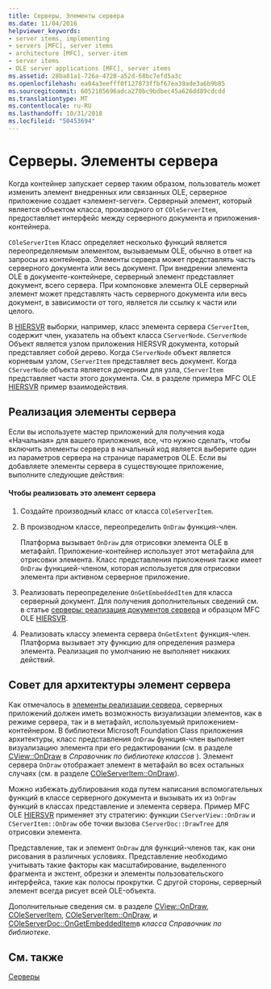 ```yaml
---
title: Серверы. Элементы сервера
ms.date: 11/04/2016
helpviewer_keywords:
- server items, implementing
- servers [MFC], server items
- architecture [MFC], server-item
- server items
- OLE server applications [MFC], server items
ms.assetid: 28ba81a1-726a-4728-a52d-68bc7efd5a3c
ms.openlocfilehash: ea04a3eefff0f127873ffbf67ea39ade3a6b9b85
ms.sourcegitcommit: 6052185696adca270bc9bdbec45a626dd89cdcdd
ms.translationtype: MT
ms.contentlocale: ru-RU
ms.lasthandoff: 10/31/2018
ms.locfileid: "50453694"
---
```

# <a name="servers-server-items"></a>Серверы. Элементы сервера

Когда контейнер запускает сервер таким образом, пользователь может изменить элемент внедренных или связанных OLE, серверное приложение создает «элемент-server». Серверный элемент, который является объектом класса, производного от `COleServerItem`, предоставляет интерфейс между серверного документа и приложения-контейнера.

`COleServerItem` Класс определяет несколько функций является переопределяемым элементом, вызываемым OLE, обычно в ответ на запросы из контейнера. Элементы сервера может представлять часть серверного документа или весь документ. При внедрении элемента OLE в документе-контейнере, серверный элемент представляет документ, всего сервера. При компоновке элемента OLE серверный элемент может представлять часть серверного документа или весь документ, в зависимости от того, является ли ссылку к части или целого.

В [HIERSVR](../visual-cpp-samples.md) выборки, например, класс элемента сервера `CServerItem`, содержит член, указатель на объект класса `CServerNode`. `CServerNode` Объект является узлом приложения HIERSVR документа, который представляет собой дерево. Когда `CServerNode` объект является корневым узлом, `CServerItem` представляет весь документ. Когда `CServerNode` объекта является дочерним для узла, `CServerItem` представляет части этого документа. См. в разделе примера MFC OLE [HIERSVR](../visual-cpp-samples.md) пример взаимодействия.

##  <a name="_core_implementing_server_items"></a> Реализация элементы сервера

Если вы используете мастер приложений для получения кода «Начальная» для вашего приложения, все, что нужно сделать, чтобы включить элементы сервера в начальный код является выберите один из параметров сервера на странице параметров OLE. Если вы добавляете элементы сервера в существующее приложение, выполните следующие действия:

#### <a name="to-implement-a-server-item"></a>Чтобы реализовать это элемент сервера

1. Создайте производный класс от класса `COleServerItem`.

1. В производном классе, переопределить `OnDraw` функция-член.

   Платформа вызывает `OnDraw` для отрисовки элемента OLE в метафайл. Приложение-контейнер использует этот метафайла для отрисовки элемента. Класс представления приложения также имеет `OnDraw` функцией-членом, которая используется для отрисовки элемента при активном серверное приложение.

1. Реализовать переопределение `OnGetEmbeddedItem` для класса серверный документ. Для получения дополнительных сведений см. в статье [серверы: реализация документов сервера](../mfc/servers-implementing-server-documents.md) и образцом MFC OLE [HIERSVR](../visual-cpp-samples.md).

1. Реализовать классу элемента сервера `OnGetExtent` функция-член. Платформа вызывает эту функцию для определения размера элемента. Реализация по умолчанию не выполняет никаких действий.

##  <a name="_core_a_tip_for_server.2d.item_architecture"></a> Совет для архитектуры элемент сервера

Как отмечалось в [элементы реализации сервера](#_core_implementing_server_items), серверных приложений должен иметь возможность визуализации элементов, как в режиме сервера, так и в метафайл, используемый приложением-контейнером. В библиотеки Microsoft Foundation Class приложения архитектуры, класс представления `OnDraw` функция-член выполняет визуализацию элемента при его редактировании (см. в разделе [CView::OnDraw](../mfc/reference/cview-class.md#ondraw) в *Справочник по библиотеке классов* ). Элемент сервера `OnDraw` отображает элемент в метафайл во всех остальных случаях (см. в разделе [COleServerItem::OnDraw](../mfc/reference/coleserveritem-class.md#ondraw)).

Можно избежать дублирования кода путем написания вспомогательных функций в классе серверного документа и вызывать их из `OnDraw` функций в классах представление и элемента сервера. Пример MFC OLE [HIERSVR](../visual-cpp-samples.md) применяет эту стратегию: функции `CServerView::OnDraw` и `CServerItem::OnDraw` обе точки вызова `CServerDoc::DrawTree` для отрисовки элемента.

Представление, так и элемент `OnDraw` для функций-членов так, как они рисования в различных условиях. Представление необходимо учитывать такие факторы как масштабирование, выделенного фрагмента и экстент, обрезки и элементы пользовательского интерфейса, такие как полосы прокрутки. С другой стороны, серверный элемент всегда рисует всей OLE-объекта.

Дополнительные сведения см. в разделе [CView::OnDraw](../mfc/reference/cview-class.md#ondraw), [COleServerItem](../mfc/reference/coleserveritem-class.md), [COleServerItem::OnDraw](../mfc/reference/coleserveritem-class.md#ondraw), и [COleServerDoc::OnGetEmbeddedItem](../mfc/reference/coleserverdoc-class.md#ongetembeddeditem)в *класса Справочник по библиотеке*.

## <a name="see-also"></a>См. также

[Серверы](../mfc/servers.md)

